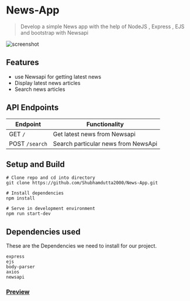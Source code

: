 # News-App

> Develop a simple News app with the help of NodeJS , Express , EJS and bootstrap with Newsapi

![screenshot](https://github.com/Shubhamdutta2000/News-App/screenshot/image.png)

## Features

- use Newsapi for getting latest news
- Display latest news articles
- Search news articles

## API Endpoints

| Endpoint       | Functionality                       |
| -------------- | ----------------------------------- |
| GET `/`        | Get latest news from Newsapi        |
| POST `/search` | Search particular news from NewsApi |

## Setup and Build

```
# Clone repo and cd into directory
git clone https://github.com/Shubhamdutta2000/News-App.git
```

```
# Install dependencies
npm install

# Serve in development environment
npm run start-dev

```

## Dependencies used

These are the Dependencies we need to install for our project.

```
express
ejs
body-parser
axios
newsapi
```

### [Preview]()

